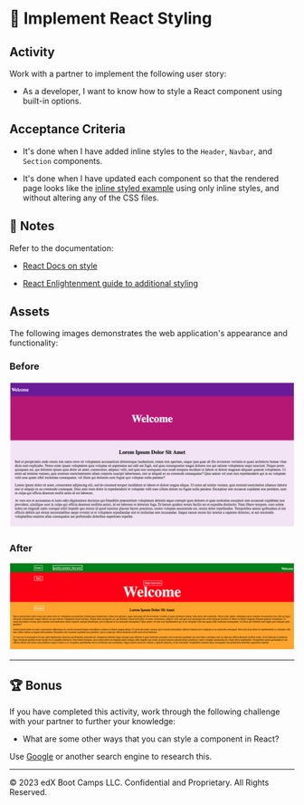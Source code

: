 # 📖 Implement React Styling

## Activity

Work with a partner to implement the following user story:

* As a developer, I want to know how to style a React component using built-in options.

## Acceptance Criteria

* It's done when I have added inline styles to the `Header`, `Navbar`, and `Section` components.

* It's done when I have updated each component so that the rendered page looks like the [inline styled example](./Images/02-InlineStyled.png) using only inline styles, and without altering any of the CSS files.

## 📝 Notes

Refer to the documentation:

* [React Docs on style](https://react.dev/learn#adding-styles)

* [React Enlightenment guide to additional styling](https://www.reactenlightenment.com/react-jsx/5.6.html)

## Assets

The following images demonstrates the web application's appearance and functionality:

### Before

![The original page features purple and pink backgrounds in different sections.](./Images/01-InitialPage.png)

### After

![The newly styled page features green, red, and yellow backgrounds and buttons that have been aligned with each other.](./Images/02-InlineStyled.png)

---

## 🏆 Bonus

If you have completed this activity, work through the following challenge with your partner to further your knowledge:

* What are some other ways that you can style a component in React?

Use [Google](https://www.google.com) or another search engine to research this.

---
© 2023 edX Boot Camps LLC. Confidential and Proprietary. All Rights Reserved.
